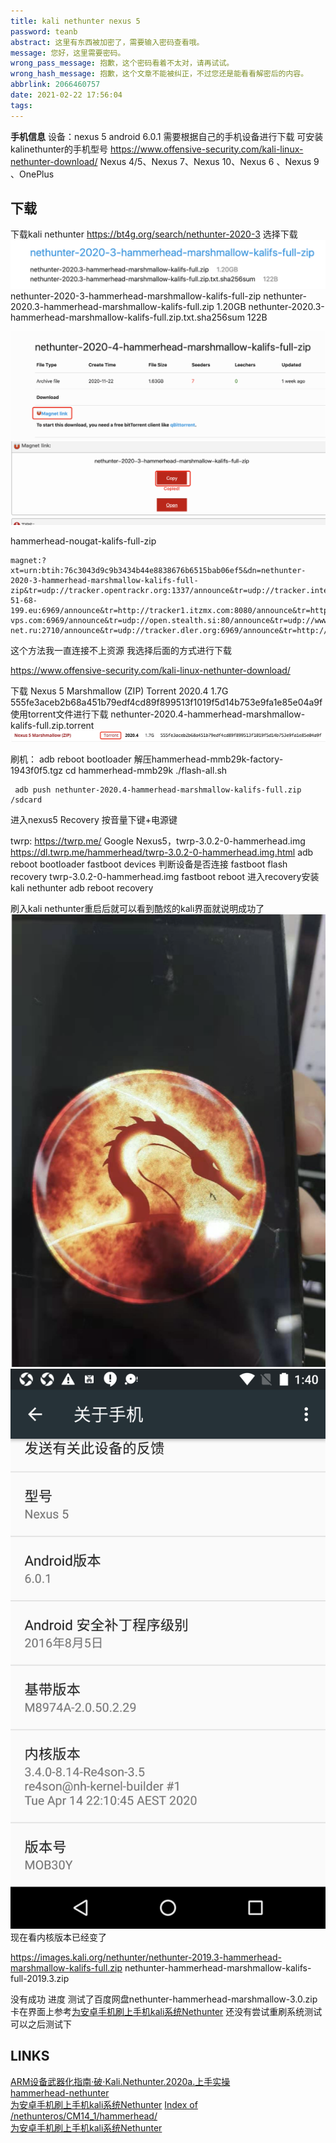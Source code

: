 ```yaml
---
title: kali nethunter nexus 5
password: teanb
abstract: 这里有东西被加密了，需要输入密码查看哦。
message: 您好，这里需要密码。
wrong_pass_message: 抱歉，这个密码看着不太对，请再试试。
wrong_hash_message: 抱歉，这个文章不能被纠正，不过您还是能看看解密后的内容。
abbrlink: 2066460757
date: 2021-02-22 17:56:04
tags:
---
```

**手机信息**
设备：nexus 5 
android 6.0.1
需要根据自己的手机设备进行下载
可安装kalinethunter的手机型号
https://www.offensive-security.com/kali-linux-nethunter-download/
Nexus 4/5、Nexus 7、Nexus 10、Nexus 6 、Nexus 9 、OnePlus 


## 下载

下载kali nethunter
https://bt4g.org/search/nethunter-2020-3
选择下载
![](https://raw.githubusercontent.com/tea9/image/master/blog_img/39/4.png)
nethunter-2020-3-hammerhead-marshmallow-kalifs-full-zip
nethunter-2020.3-hammerhead-marshmallow-kalifs-full.zip  1.20GB
nethunter-2020.3-hammerhead-marshmallow-kalifs-full.zip.txt.sha256sum  122B

![](https://raw.githubusercontent.com/tea9/image/master/blog_img/39/3.png)
![](https://raw.githubusercontent.com/tea9/image/master/blog_img/39/2.png)

hammerhead-nougat-kalifs-full-zip 

```
magnet:?xt=urn:btih:76c3043d9c9b3434b44e8838676b6515bab06ef5&dn=nethunter-2020-3-hammerhead-marshmallow-kalifs-full-zip&tr=udp://tracker.opentrackr.org:1337/announce&tr=udp://tracker.internetwarriors.net:1337/announce&tr=udp://exodus.desync.com:6969/announce&tr=udp://tracker.cyberia.is:6969/announce&tr=udp://explodie.org:6969/announce&tr=http://opentracker.i2p.rocks:6969/announce&tr=udp://47.ip-51-68-199.eu:6969/announce&tr=http://tracker1.itzmx.com:8080/announce&tr=http://open.acgnxtracker.com:80/announce&tr=udp://tracker.tiny-vps.com:6969/announce&tr=udp://open.stealth.si:80/announce&tr=udp://www.torrent.eu.org:451/announce&tr=udp://tracker.torrent.eu.org:451/announce&tr=udp://tracker.ds.is:6969/announce&tr=udp://retracker.lanta-net.ru:2710/announce&tr=udp://tracker.dler.org:6969/announce&tr=http://tracker4.itzmx.com:2710/announce&tr=udp://tracker.moeking.me:6969/announce&tr=udp://ipv4.tracker.harry.lu:80/announce&tr=udp://valakas.rollo.dnsabr.com:2710/announce&tr=http://tracker.bt4g.com:2095/announce
```
这个方法我一直连接不上资源
我选择后面的方式进行下载

https://www.offensive-security.com/kali-linux-nethunter-download/

下载
Nexus 5 Marshmallow (ZIP)	Torrent	2020.4	1.7G	555fe3aceb2b68a451b79edf4cd89f899513f1019f5d14b753e9fa1e85e04a9f
使用torrent文件进行下载
nethunter-2020.4-hammerhead-marshmallow-kalifs-full.zip.torrent
![](https://raw.githubusercontent.com/tea9/image/master/blog_img/39/1.png)

刷机：
adb reboot bootloader
解压hammerhead-mmb29k-factory-1943f0f5.tgz
cd hammerhead-mmb29k
./flash-all.sh

```
 adb push nethunter-2020.4-hammerhead-marshmallow-kalifs-full.zip /sdcard
```

进入nexus5 Recovery
按音量下键+电源键

twrp:
https://twrp.me/
Google Nexus5，twrp-3.0.2-0-hammerhead.img
https://dl.twrp.me/hammerhead/twrp-3.0.2-0-hammerhead.img.html
adb reboot bootloader
fastboot devices 判断设备是否连接
fastboot flash recovery twrp-3.0.2-0-hammerhead.img
fastboot reboot
进入recovery安装kali nethunter
adb reboot recovery

刷入kali nethunter重启后就可以看到酷炫的kali界面就说明成功了
![](https://raw.githubusercontent.com/tea9/image/master/blog_img/39/5.png)
![](https://raw.githubusercontent.com/tea9/image/master/blog_img/39/6.png)
现在看内核版本已经变了

https://images.kali.org/nethunter/nethunter-2019.3-hammerhead-marshmallow-kalifs-full.zip
nethunter-hammerhead-marshmallow-kalifs-full-2019.3.zip



没有成功 进度  测试了百度网盘nethunter-hammerhead-marshmallow-3.0.zip卡在界面上参考[为安卓手机刷上手机kali系统Nethunter](http://www.360doc.com/content/19/1023/23/56395733_868688367.shtml)
还没有尝试重刷系统测试 可以之后测试下


## LINKS
[ARM设备武器化指南·破·Kali.Nethunter.2020a.上手实操](https://www.anquanke.com/post/id/205455)  
[hammerhead-nethunter](https://7142857.com/2021/02/18/hammerhead-nethunter/#more)  
[为安卓手机刷上手机kali系统Nethunter](http://www.360doc.com/content/19/1023/23/56395733_868688367.shtml)
[Index of /nethunteros/CM14_1/hammerhead/](https://build.nethunter.com/nethunteros/CM14_1/hammerhead/)  
[为安卓手机刷上手机kali系统Nethunter](https://www.cnblogs.com/hackhyl/p/9532253.html)  